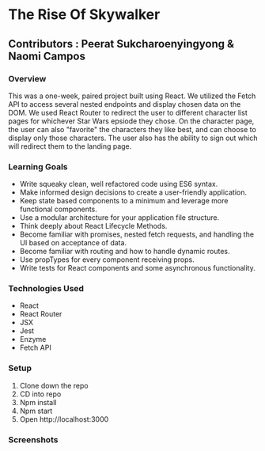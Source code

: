 # The Rise Of Skywalker

## Contributors : Peerat Sukcharoenyingyong & Naomi Campos

### Overview
This was a one-week, paired project built using React. We utilized the Fetch API to access several nested endpoints and display chosen data on the DOM. We used React Router to redirect the user to different character list pages for whichever Star Wars epsiode they chose. On the character page, the user can also "favorite" the characters they like best, and can choose to display only those characters. The user also has the ability to sign out which will redirect them to the landing page.

### Learning Goals
- Write squeaky clean, well refactored code using ES6 syntax.
- Make informed design decisions to create a user-friendly application.
- Keep state based components to a minimum and leverage more functional components.
- Use a modular architecture for your application file structure.
- Think deeply about React Lifecycle Methods.
- Become familiar with promises, nested fetch requests, and handling the UI based on acceptance of data.
- Become familiar with routing and how to handle dynamic routes.
- Use propTypes for every component receiving props.
- Write tests for React components and some asynchronous functionality.

### Technologies Used 
- React
- React Router
- JSX
- Jest
- Enzyme
- Fetch API

### Setup 
1. Clone down the repo
2. CD into repo
3. Npm install 
4. Npm start
5. Open http://localhost:3000

### Screenshots
